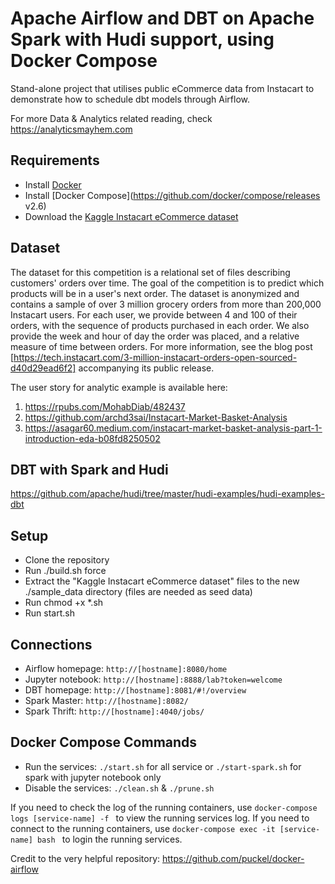 # Apache Airflow and DBT on Apache Spark with Hudi support, using Docker Compose
Stand-alone project that utilises public eCommerce data from Instacart to demonstrate how to schedule dbt models through Airflow.

For more Data & Analytics related reading, check https://analyticsmayhem.com

## Requirements 
* Install [Docker](https://www.docker.com/products/docker-desktop)
* Install [Docker Compose](https://github.com/docker/compose/releases v2.6) 
* Download the [Kaggle Instacart eCommerce dataset](https://www.kaggle.com/c/instacart-market-basket-analysis/data) 

## Dataset

The dataset for this competition is a relational set of files describing customers' orders over time. The goal of the competition is to predict which products will be in a user's next order. The dataset is anonymized and contains a sample of over 3 million grocery orders from more than 200,000 Instacart users. For each user, we provide between 4 and 100 of their orders, with the sequence of products purchased in each order. We also provide the week and hour of day the order was placed, and a relative measure of time between orders. For more information, see the blog post [https://tech.instacart.com/3-million-instacart-orders-open-sourced-d40d29ead6f2] accompanying its public release.

The user story for analytic example is available here:
1. https://rpubs.com/MohabDiab/482437
2. https://github.com/archd3sai/Instacart-Market-Basket-Analysis
3. https://asagar60.medium.com/instacart-market-basket-analysis-part-1-introduction-eda-b08fd8250502

## DBT with Spark and Hudi
https://github.com/apache/hudi/tree/master/hudi-examples/hudi-examples-dbt

## Setup 
* Clone the repository
* Run ./build.sh force
* Extract the "Kaggle Instacart eCommerce dataset" files to the new ./sample_data directory (files are needed as seed data)
* Run chmod +x *.sh
* Run start.sh

## Connections
* Airflow homepage: `http://[hostname]:8080/home `
* Jupyter notebook: `http://[hostname]:8888/lab?token=welcome `
* DBT homepage: `http://[hostname]:8081/#!/overview `
* Spark Master: `http://[hostname]:8082/ `
* Spark Thrift: `http://[hostname]:4040/jobs/ `

## Docker Compose Commands
* Run the services: `./start.sh` for all service or `./start-spark.sh` for spark with jupyter notebook only
* Disable the services: `./clean.sh` & `./prune.sh`

If you need to check the log of the running containers, use `docker-compose logs [service-name] -f ` to view the running services log.
If you need to connect to the running containers, use `docker-compose exec -it [service-name] bash ` to login the running services.


Credit to the very helpful repository: https://github.com/puckel/docker-airflow
